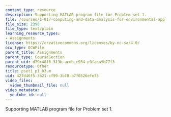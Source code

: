 ```yaml
---
content_type: resource
description: Supporting MATLAB program file for Problem set 1.
file: /courses/1-017-computing-and-data-analysis-for-environmental-applications-fall-2003/427d46f53b21cf993bf8b7f0526efe75_pset1_p1_03.m
file_size: 2390
file_type: text/plain
learning_resource_types:
- Assignments
license: https://creativecommons.org/licenses/by-nc-sa/4.0/
ocw_type: OCWFile
parent_title: Assignments
parent_type: CourseSection
parent_uid: d79c48f6-313b-acdb-c954-e3faca9b77f3
resourcetype: Other
title: pset1_p1_03.m
uid: 427d46f5-3b21-cf99-3bf8-b7f0526efe75
video_files:
  video_thumbnail_file: null
video_metadata:
  youtube_id: null
---
```

Supporting MATLAB program file for Problem set 1.